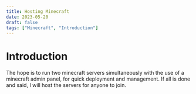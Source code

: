 ```yaml
---
title: Hosting Minecraft
date: 2023-05-20
draft: false
tags: ["Minecraft", "Introduction"]
---
```


# Introduction
The hope is to run two minecraft servers simultaneously  with the use of a minecraft admin panel, for quick deployment and management. If all is done and said, I will host the servers for anyone to join.
